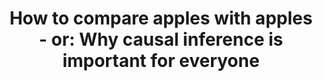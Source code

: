 ---
id: "dcl-05-spotlight-eng" # nochmal überlegen
method: "Lecture and exercise"
institution: "Faculty of Business Administration"
title: "How to compare apples with apples - or: Why causal inference is important for everyone"
title_project:
title_short: "Digital Causality Lab"
period: "Jun 22 ­­- Feb 25 (32 months)"
foerderlinie: "Interdisciplinary Data Literacy Education"
round: "1 - 3"
filter: "spotlights"
lecture2go: "71040"
uhh_url: "https://www.hcl.uni-hamburg.de/en/ddlitlab/data-literacy-lehrlabor/spotlight-dl-lehrlabor-interviewreihe/spotlight-folge-05.html"
contributors: "Gangli Tan, Dr. Philipp Bach, Prof. Dr. Martin Spindler, Prof. Dr. Knut Haase"
quote:
spotlight_interview: "Ja"
text: |
    Whether during the coronavirus pandemic, in marketing or in classic online evaluations - *statistical analyses play a major role in our everyday lives, as they have a direct or indirect influence on private, economic or even political decisions.* This makes it all the more important to familiarise ourselves with the methods of causal inference in order to understand cause-and-effect relationships at their core.

    Together with Prof Dr Martin Spindler, Dr Philipp Bach has therefore fundamentally revised a Bachelor's lecture and exercise on causality at the University of Hamburg Business School and added fresh examples and practical tasks. After a successful pilot phase, which was initially only open to students of business administration, he has now opened the lecture to students of all other subjects at UHH. The motto: "Causal inference for everyone!"

    *The aim: to build up a basic understanding of causal inference by allowing students from all subjects to test the knowledge they have learnt with their own statistical analyses and by creating their own ‘data products’ that are as clear as possible.*

    The interdisciplinary teaching project "Causal Inference for All!" is now in its third round of funding from the Digital and Data Literacy in Teaching Lab (DDLitLab for short) and has evolved from a subject-specific to an interdisciplinary course. In the coming semester, the course will be expanded to include AI and machine learning and will remain open to all UHH students. 

image: "https://assets.rrz.uni-hamburg.de/instance_assets/zentrale/21489704/spotlight-data-literacy-lehrlabor--05--philipp-bach--733x414-7aa25fd83e3b94dd85a1da967273abc7b7e5ee81.png"
image_credit: "UHH / Pawlowski"
link_external: "https://digitalcausalitylab.github.io/"
stine:
podcast: "https://www.pod.uni-hamburg.de/1/blog/16__/file/15/s/webplayer/c/episode/Podcast_Philipp-Bach_final.mp3"
---